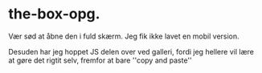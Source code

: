 # the-box-opg.

Vær sød at åbne den i fuld skærm. Jeg fik ikke lavet en mobil version.

Desuden har jeg hoppet JS delen over ved galleri, fordi jeg hellere vil lære at gøre det rigtit selv, fremfor at bare ''copy and paste''
